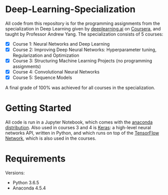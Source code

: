 # Deep-Learning-Specialization
All code from this repository is for the programming assignments from the specialization in Deep Learning given by [deeplearning.ai](https://www.deeplearning.ai/) on [Coursera](https://www.coursera.org/specializations/deep-learning?skipBrowseRedirect=true), and taught by Professor Andrew Yang.  The specialization consists of 5 courses:
- [x] Course 1: Neural Networks and Deep Learning  
- [x] Course 2: Improving Deep Neural Networks: Hyperparameter tuning, Regularization and Optimization
- [x] Course 3: Structuring Machine Learning Projects (no programming assignments)
- [x] Course 4: Convolutional Neural Networks
- [x] Course 5: Sequence Models  

A final grade of 100% was achieved for all courses in the specialization.

# Getting Started
All code is run in a Jupyter Notebook, which comes with the [anaconda distribution](https://www.anaconda.com/). Also used in courses 3 and 4 is [Keras](https://keras.io/): a high-level neural networks API, written in Python, and which runs on top of the [TensorFlow Network](https://www.tensorflow.org/), which is also used in the courses.
# Requirements
Versions:
- Python 3.6.5
- Anaconda 4.5.4  

